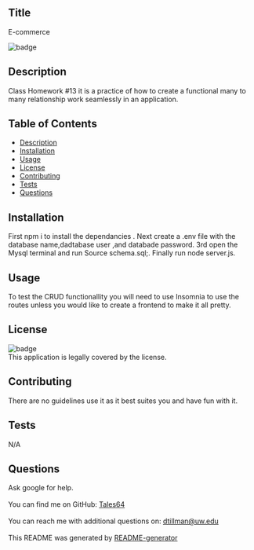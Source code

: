 
## Title
   E-commerce
  
![badge](https://img.shields.io/badge/license--brightgreen)<br />

## Description
   Class Homework #13 it is a practice of how to create a functional many to many relationship work seamlessly in an application.
## Table of Contents
- [Description](#description)
- [Installation](#installation)
- [Usage](#usage)
- [License](#license)
- [Contributing](#contributing)
- [Tests](#tests)
- [Questions](#questions)
## Installation
   First npm i to install the dependancies . Next  create  a .env file  with the  database name,dadtabase user ,and databade password. 3rd open the Mysql terminal and run Source schema.sql;. Finally run node server.js.
## Usage
   To test the CRUD functionallity you will need to use Insomnia to use the routes unless you would like to create a frontend to make it all pretty.
## License
![badge](https://img.shields.io/badge/license--brightgreen)
<br />
This application is legally covered by the  license. 
## Contributing
   There are no guidelines use it as it best suites you and have fun with it.
## Tests
   N/A
## Questions
   Ask google for help.<br />
<br />
   You can find me on GitHub: [Tales64](https://github.com/Tales64)<br />
<br />
   You can reach me with additional questions on: dtillman@uw.edu<br /><br />
   This README was generated by [README-generator](https://github.com/Tales64/readme-generator)